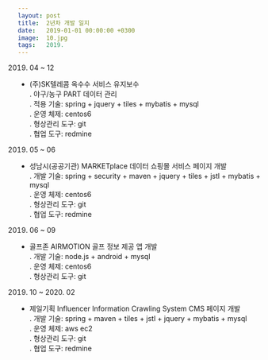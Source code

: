 ```yaml
---
layout: post
title:  2년차 개발 일지
date:   2019-01-01 00:00:00 +0300
image:  10.jpg
tags:   2019.
---
```

 
 2019. 04 ~ 12
  - (주)SK텔레콤 옥수수 서비스 유지보수  
   . 야구/농구 PART 데이터 관리  
   . 적용 기술: spring + jquery + tiles + mybatis + mysql  
   . 운영 체제: centos6  
   . 형상관리 도구: git  
   . 협업 도구: redmine  
  
 2019. 05 ~ 06
  - 성남시(공공기관) MARKETplace 데이터 쇼핑몰 서비스 페이지 개발  
   . 개발 기술: spring + security + maven + jquery + tiles + jstl + mybatis + mysql  
   . 운영 체제: centos6  
   . 형상관리 도구: git  
   . 협업 도구: redmine  

 2019. 06 ~ 09  
  - 골프존 AIRMOTION 골프 정보 제공 앱 개발  
   . 개발 기술: node.js + android + mysql  
   . 운영 체제: centos6  
   . 형상관리 도구: git  
   
 2019. 10 ~ 2020. 02  
  - 제일기획 Influencer Information Crawling System CMS 페이지 개발  
   . 개발 기술: spring + maven + tiles + jstl + jquery + mybatis + mysql  
   . 운영 체제: aws ec2  
   . 형상관리 도구: git  
   . 협업 도구: redmine  

